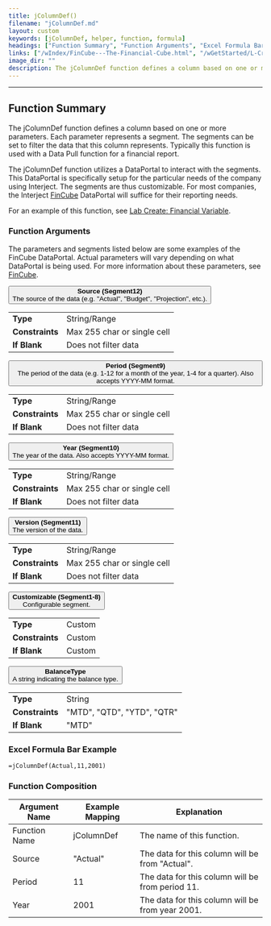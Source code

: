 ```yaml
---
title: jColumnDef()
filename: "jColumnDef.md"
layout: custom
keywords: [jColumnDef, helper, function, formula]
headings: ["Function Summary", "Function Arguments", "Excel Formula Bar Example", "Function Composition"]
links: ["/wIndex/FinCube---The-Financial-Cube.html", "/wGetStarted/L-Create-FinancialVariable.html", "/wIndex/FinCube---The-Financial-Cube.html"]
image_dir: ""
description: The jColumnDef function defines a column based on one or more parameters.
---
```

* * *

##  Function Summary

The jColumnDef function defines a column based on one or more parameters. Each parameter represents a segment. The segments can be set to filter the data that this column represents. Typically this function is used with a Data Pull function for a financial report.

The jColumnDef function utilizes a DataPortal to interact with the segments. This DataPortal is specifically setup for the particular needs of the company using Interject. The segments are thus customizable. For most companies, the Interject [FinCube](/wIndex/FinCube---The-Financial-Cube.html) DataPortal will suffice for their reporting needs.

For an example of this function, see [Lab Create: Financial Variable](/wGetStarted/L-Create-FinancialVariable.html).

###  Function Arguments

The parameters and segments listed below are some examples of the FinCube DataPortal. Actual parameters will vary depending on what DataPortal is being used. For more information about these parameters, see [FinCube](/wIndex/FinCube---The-Financial-Cube.html).

<button class="collapsible-parameter">**Source (Segment12)**<br>The source of the data (e.g. "Actual", "Budget", "Projection", etc.).</button>
<div markdown="1" class="panel-parameter">
<table>
  <tbody>
    <tr>
		<td class="pph"><b>Type</b></td>
		<td>String/Range</td>
    </tr>
    <tr>
		<td class="pph"><b>Constraints</b></td>
		<td>Max 255 char or single cell</td>
    </tr>
    <tr>
		<td class="pph"><b>If Blank</b></td>
		<td>Does not filter data</td>
    </tr>
  </tbody>
</table>
</div>

<button class="collapsible-parameter">**Period (Segment9)**<br>The period of the data (e.g. 1-12 for a month of the year, 1-4 for a quarter). Also accepts YYYY-MM format.</button>
<div markdown="1" class="panel-parameter">
<table>
  <tbody>
    <tr>
		<td class="pph"><b>Type</b></td>
		<td>String/Range</td>
    </tr>
    <tr>
		<td class="pph"><b>Constraints</b></td>
		<td>Max 255 char or single cell</td>
    </tr>
    <tr>
		<td class="pph"><b>If Blank</b></td>
		<td>Does not filter data</td>
    </tr>
  </tbody>
</table>
</div>

<button class="collapsible-parameter">**Year (Segment10)**<br>The year of the data. Also accepts YYYY-MM format.</button>
<div markdown="1" class="panel-parameter">
<table>
  <tbody>
    <tr>
		<td class="pph"><b>Type</b></td>
		<td>String/Range</td>
    </tr>
    <tr>
		<td class="pph"><b>Constraints</b></td>
		<td>Max 255 char or single cell</td>
    </tr>
    <tr>
		<td class="pph"><b>If Blank</b></td>
		<td>Does not filter data</td>
    </tr>
  </tbody>
</table>
</div>

<button class="collapsible-parameter">**Version (Segment11)**<br>The version of the data.</button>
<div markdown="1" class="panel-parameter">
<table>
  <tbody>
    <tr>
		<td class="pph"><b>Type</b></td>
		<td>String/Range</td>
    </tr>
    <tr>
		<td class="pph"><b>Constraints</b></td>
		<td>Max 255 char or single cell</td>
    </tr>
    <tr>
		<td class="pph"><b>If Blank</b></td>
		<td>Does not filter data</td>
    </tr>
  </tbody>
</table>
</div>

<button class="collapsible-parameter">**Customizable (Segment1-8)**<br>Configurable segment.</button>
<div markdown="1" class="panel-parameter">
<table>
  <tbody>
    <tr>
		<td class="pph"><b>Type</b></td>
		<td>Custom</td>
    </tr>
    <tr>
		<td class="pph"><b>Constraints</b></td>
		<td>Custom</td>
    </tr>
    <tr>
		<td class="pph"><b>If Blank</b></td>
		<td>Custom</td>
    </tr>
  </tbody>
</table>
</div>

<button class="collapsible-parameter">**BalanceType**<br>A string indicating the balance type.</button>
<div markdown="1" class="panel-parameter">
<table>
  <tbody>
    <tr>
		<td class="pph"><b>Type</b></td>
		<td>String</td>
    </tr>
    <tr>
		<td class="pph"><b>Constraints</b></td>
		<td>"MTD", "QTD", "YTD", "QTR"</td>
    </tr>
    <tr>
		<td class="pph"><b>If Blank</b></td>
		<td>"MTD"</td>
    </tr>
  </tbody>
</table>
</div>

###  Excel Formula Bar Example

```Excel
=jColumnDef(Actual,11,2001)
```

###  Function Composition

| Argument Name  |  Example Mapping  |  Explanation   |  
|------|------|------|
|  Function Name  |  jColumnDef  |  The name of this function.  |  
|  Source  |  "Actual"  |  The data for this column will be from "Actual".  |  
|  Period  |  11  |  The data for this column will be from period 11.  |  
|  Year  |  2001  |  The data for this column will be from year 2001.  |  
